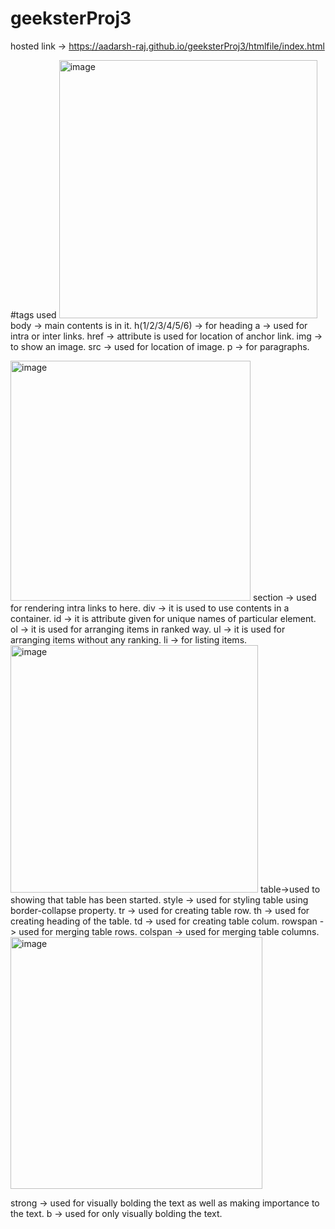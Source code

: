 # geeksterProj3
hosted link -> https://aadarsh-raj.github.io/geeksterProj3/htmlfile/index.html

#tags used
<img width="413" alt="image" src="https://github.com/Aadarsh-Raj/geeksterProj3/assets/74525154/9eb68d09-b5f6-41c7-84f8-cc9c9be01136">
body -> main contents is in it.
h(1/2/3/4/5/6) -> for heading
a -> used for intra or inter links.
href -> attribute is used for location of anchor link.
img -> to show an image.
src -> used for location of image.
p -> for paragraphs.


<img width="384" alt="image" src="https://github.com/Aadarsh-Raj/geeksterProj3/assets/74525154/25cecae0-c252-4413-a6c2-2fe762f3219b">
section -> used for rendering intra links to here.
div -> it is used to use contents in a container.
id -> it is attribute given for unique names of particular element.
ol -> it is used for arranging items in ranked way.
ul -> it is used for arranging items without any ranking.
li -> for listing items.

<img width="396" alt="image" src="https://github.com/Aadarsh-Raj/geeksterProj3/assets/74525154/ade23132-ac67-47de-a711-62bf53b82bf4">
table->used to showing that table has been started.
style -> used for styling table using border-collapse property.
tr -> used for creating table row.
th -> used for creating heading of the table.
td -> used for creating table colum.
rowspan -> used for merging table rows.
colspan -> used for merging table columns.


<img width="403" alt="image" src="https://github.com/Aadarsh-Raj/geeksterProj3/assets/74525154/60535b70-aa7e-465c-9b00-cd3131d86d0a">

strong -> used for visually bolding the text as well as making importance to the text.
b -> used for only visually bolding the text.
